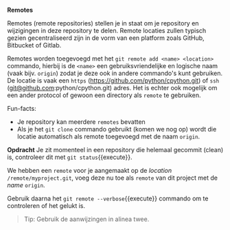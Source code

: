 **Remotes**

Remotes (remote repositories) stellen je in staat om je repository en wijzigingen in deze repository te delen. Remote locaties zullen typisch gezien  gecentraliseerd zijn in de vorm van een platform zoals GitHub, Bitbucket of Gitlab.

Remotes worden toegevoegd met het `git remote add <name> <location>` commando, hierbij is de `<name>` een gebruiksvriendelijke en logische naam (vaak bijv. `origin`) zodat je deze ook in andere commando's kunt gebruiken. 
De locatie is vaak een `https` (https://github.com/python/cpython.git) of `ssh` (git@github.com:python/cpython.git) adres. Het is echter ook mogelijk om een ander protocol of gewoon een directory als `remote` te gebruiken.

Fun-facts:
* Je repository kan meerdere `remotes` bevatten
* Als je het `git clone` commando gebruikt (komen we nog op) wordt die locatie automatisch als remote toegevoegd met de naam `origin`.

**Opdracht**
Je zit momenteel in een repository die helemaal gecommit (clean) is, controleer dit met ```git status```{{execute}}.

We hebben een `remote` voor je aangemaakt op de *location* `/remote/myproject.git`, voeg deze nu toe als `remote` van dit project met de *name* `origin`. 

Gebruik daarna het ```git remote --verbose```{{execute}} commando om te controleren of het gelukt is. 

> Tip: Gebruik de aanwijzingen in alinea twee. 